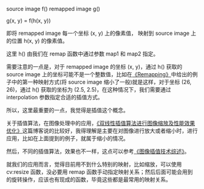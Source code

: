 source image f()
remapped image g()

g(x, y) = f(h(x, y))

即将 remapped image 每一个坐标 (x, y) 上的像素值， 映射到 source image 上的位置 h(x, y) 的像素值。

这里 h() 由我们在 remap 函数中通过参数 map1 和 map2 指定。

需要注意的一点是，对于 remapped image 的坐标 (x, y)，通过 h() 获取的 source image 上的坐标可能不是一个整数值，比如在[《Remapping》][1]中给出的例子中的第一种映射方式(将 source image 缩小了一般)就是这样，对于坐标 (26, 26)，通过 h() 获取的坐标为 (2.5, 2.5)，在这种情况下，我们需要通过 interpolation 参数指定合适的插值方式。

所以，这里最重要的一点，我觉得是插值这个概念。


关于插值算法，在图像处理中的应用，[《双线性插值算法进行图像缩放及性能效果优化》][5]这篇博客说的比较好，我得理解是主要在对图像进行放大或者缩小时，进行应用，比如在上面提到的例子，就属于缩小的情况。

然后，不同的插值算法，效果也不一样，这点可以参考[《图像插值技术综述》][4]。


就我们的应用而言，觉得目前用不到什么特别的映射，比如缩放，可以使用 cv:resize 函数，没必要用 remap 函数手动指定映射关系；然后后面可能会用到的旋转操作，应该也有现成的函数，毕竟这些都是最常用的映射关系。

[1]: https://docs.opencv.org/2.4/doc/tutorials/imgproc/imgtrans/remap/remap.html "Remapping"
[2]: http://www.cnblogs.com/linkr/p/3630902.html   "双线性插值"
[3]: https://wapbaike.baidu.com/item/%E6%8F%92%E5%80%BC/13014727    "插值"
[4]: https://wenku.baidu.com/view/3d2bb41252d380eb62946d47.html "图像插值技术综述"
[5]: http://www.cnblogs.com/funny-world/p/3162003.html "双线性插值算法进行图像缩放及性能效果优化"
[6]: https://docs.opencv.org/3.3.1/da/d54/group__imgproc__transform.html#gab75ef31ce5cdfb5c44b6da5f3b908ea4 "remap()
"

